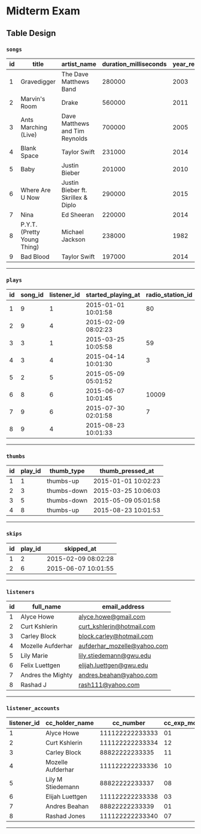 # Midterm Exam

## Table Design

### `songs`

id | title | artist_name | duration_milliseconds | year_recorded
--- | --- | --- | --- | ---
1 | Gravedigger | The Dave Matthews Band | 280000 | 2003
2 | Marvin's Room | Drake | 560000 | 2011
3 | Ants Marching (Live) | Dave Matthews and Tim Reynolds | 700000 | 2005
4 | Blank Space | Taylor Swift | 231000 | 2014
5 | Baby | Justin Bieber | 201000 | 2010
6 | Where Are U Now | Justin Bieber ft. Skrillex & Diplo | 290000 | 2015
7 | Nina | Ed Sheeran | 220000 | 2014
8 | P.Y.T. (Pretty Young Thing) | Michael Jackson | 238000 | 1982
9 | Bad Blood | Taylor Swift | 197000 | 2014

<hr>

### `plays`

id | song_id | listener_id | started_playing_at | radio_station_id
--- | --- | --- | --- | ---
1 | 9 | 1 | 2015-01-01 10:01:58  | 80
2 | 9 | 4 | 2015-02-09 08:02:23 |
3 | 3 | 1 | 2015-03-25 10:05:58 | 59
4 | 3 | 4 | 2015-04-14 10:01:30 | 3
5 | 2 | 5 | 2015-05-09 05:01:52 |
6 | 8 | 6 | 2015-06-07 10:01:45 | 10009
7 | 9 | 6 | 2015-07-30 02:01:58 | 7
8 | 9 | 4 | 2015-08-23 10:01:33 |

<hr>

### `thumbs`

id | play_id | thumb_type | thumb_pressed_at
--- | --- | --- | ---
1 | 1 | thumbs-up | 2015-01-01 10:02:23
2 | 3 | thumbs-down | 2015-03-25 10:06:03
3 | 5 | thumbs-down | 2015-05-09 05:01:58
4 | 8 | thumbs-up | 2015-08-23 10:01:53


<hr>

### `skips`

id | play_id | skipped_at
--- | --- | ---
1 | 2 | 2015-02-09 08:02:28
2 | 6 | 2015-06-07 10:01:55


<hr>

### `listeners`

id | full_name | email_address
--- | --- | ---
1 | Alyce Howe | alyce.howe@gmail.com
2 | Curt Kshlerin | curt_kshlerin@hotmail.com
3 | Carley Block | block.carley@hotmail.com
4 | Mozelle Aufderhar | aufderhar_mozelle@yahoo.com
5 | Lily Marie | lily.stiedemann@gwu.edu
6 | Felix Luettgen | elijah.luettgen@gwu.edu
7 | Andres the Mighty | andres.beahan@yahoo.com
8 | Rashad J | rash111@yahoo.com

<hr>

### `listener_accounts`

listener_id | cc_holder_name | cc_number | cc_exp_month | cc_exp_year | cc_zipcode | invoice_usd_per_day
--- | --- | --- | --- | --- | --- | ---
1 | Alyce Howe        | 111122222233333 | 01 | 2016 | 06405 | 0.00
2 | Curt Kshlerin     | 111122222233334 | 12 | 2020 | 20052 | 0.40
3 | Carley Block      | 88822222233335  | 11 | 2017 | 20037 | 0.40
4 | Mozelle Aufderhar | 111122222233336 | 10 | 2018 | 20001 | 0.00
5 | Lily M Stiedemann | 88822222233337  | 08 | 2015 | 20052 | 0.40
6 | Elijah Luettgen   | 111122222233338 | 03 | 2016 | 20037 | 0.00
7 | Andres Beahan     | 88822222233339  | 01 | 2015 | 20001 | 0.20
8 | Rashad Jones      | 111122222233340 | 07 | 2016 | 20052 | 0.20

<hr>
